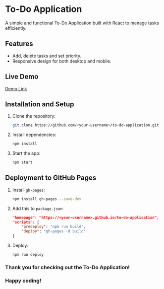 # To-Do Application

A simple and functional To-Do Application built with React to manage tasks efficiently.

## Features
- Add, delete tasks and set priority.
- Responsive design for both desktop and mobile.

## Live Demo
[Demo Link](https://janvihatwar.github.io/toDoList)

## Installation and Setup
1. Clone the repository:
   ```bash
   git clone https://github.com/<your-username>/to-do-application.git
   ```
2. Install dependencies:
   ```bash
   npm install
   ```
3. Start the app:
   ```bash
   npm start
   ```

## Deployment to GitHub Pages
1. Install `gh-pages`:
   ```bash
   npm install gh-pages --save-dev
   ```
2. Add this to `package.json`:
   ```json
   "homepage": "https://<your-username>.github.io/to-do-application",
   "scripts": {
       "predeploy": "npm run build",
       "deploy": "gh-pages -d build"
   }
   ```
3. Deploy:
   ```bash
   npm run deploy
   ```

### Thank you for checking out the To-Do Application! 
### Happy coding!
